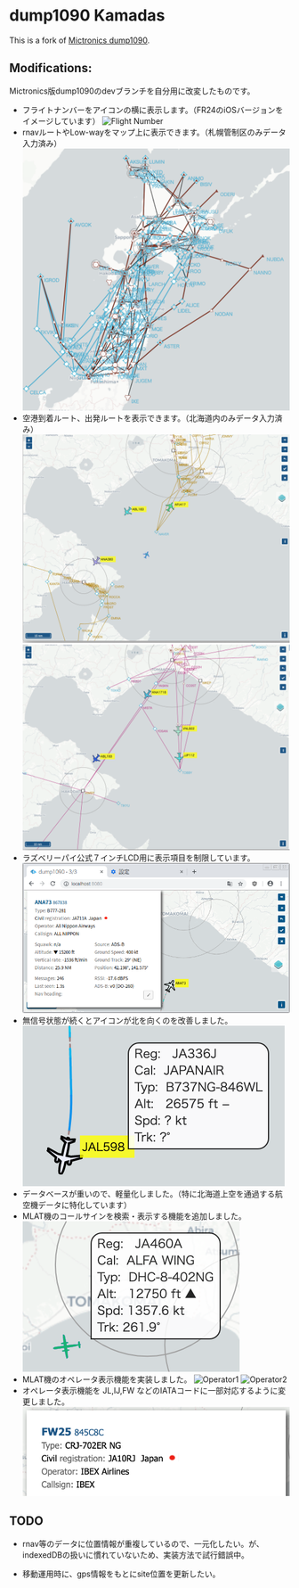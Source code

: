 # dump1090 Kamadas

This is a fork of [Mictronics dump1090](https://github.com/Mictronics/dump1090).

## Modifications:

Mictronics版dump1090のdevブランチを自分用に改変したものです。

* フライトナンバーをアイコンの横に表示します。（FR24のiOSバージョンをイメージしています）
![Flight Number](https://github.com/kamadas/dump1090/blob/images/images/FlightNo3.png)
* rnavルートやLow-wayをマップ上に表示できます。（札幌管制区のみデータ入力済み）
![All_Rnav_and_Low-way](https://github.com/kamadas/dump1090/blob/images/images/All_Rnav_and_Low-way.png)
* 空港到着ルート、出発ルートを表示できます。（北海道内のみデータ入力済み）
![Arrival](https://github.com/kamadas/dump1090/blob/images/images/Arrival.png)
![Deperture](https://github.com/kamadas/dump1090/blob/images/images/Deperture.png)
* ラズベリーパイ公式７インチLCD用に表示項目を制限しています。
![LCD](https://github.com/kamadas/dump1090/blob/images/images/LCD_infoscreen.png)
* 無信号状態が続くとアイコンが北を向くのを改善しました。
![Track](https://github.com/kamadas/dump1090/blob/images/images/NOT_track_to_North.png)
* データベースが重いので、軽量化しました。（特に北海道上空を通過する航空機データに特化しています）
* MLAT機のコールサインを検索・表示する機能を追加しました。
![MLAT](https://github.com/kamadas/dump1090/blob/images/images/alfa-wing.png)
* MLAT機のオペレータ表示機能を実装しました。
![Operator1](https://github.com/kamadas/dump1090/blob/images/images/operator1.png)
![Operator2](https://github.com/kamadas/dump1090/blob/images/images/operator2.png)
* オペレータ表示機能を JL,IJ,FW などのIATAコードに一部対応するように変更しました。
![Operator3](https://github.com/kamadas/dump1090/blob/images/images/fw.png)

## TODO

* rnav等のデータに位置情報が重複しているので、一元化したい。が、indexedDBの扱いに慣れていないため、実装方法で試行錯誤中。

* 移動運用時に、gps情報をもとにsite位置を更新したい。
